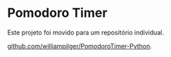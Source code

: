# Pomodoro Timer

Este projeto foi movido para um repositório individual.

[github.com/williampilger/PomodoroTimer-Python](https://github.com/williampilger/PomodoroTimer-Python).